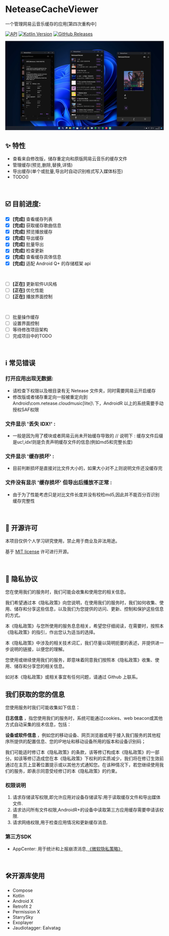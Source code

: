 # NeteaseCacheViewer

一个管理网易云音乐缓存的应用[第四次重构中]

[![API](https://img.shields.io/badge/API-21%2B-yellow.svg?style=flat)](https://developer.android.com/about/versions/lollipop)
[![Kotlin Version](https://img.shields.io/badge/Kotlin-1.6.10-blue.svg)](https://kotlinlang.org)
[![GitHub Releases](https://img.shields.io/github/downloads/kineks0-0/NeteaseCacheViewer/latest/total?logo=github)](https://github.com/kineks0-0/NeteaseCacheViewer/releases)

![截图](https://github.com/kineks0-0/NeteaseCacheViewer/raw/dev/screenshot/2022-08-15.webp)

## ✨ 特性

- 查看来自修改版，储存重定向和原版网易云音乐的缓存文件
- 管理缓存(预览,删除,替换,详情)
- 导出缓存(单个或批量,导出时自动识别格式写入媒体标签)
- TODO()

<br>

## ☑️ 目前进度:

- [x] **[完成]** 查看缓存列表
- [x] **[完成]** 获取缓存歌曲信息
- [x] **[完成]** 预览播放缓存
- [x] **[完成]** 导出缓存
- [x] **[完成]** 批量导出
- [x] **[完成]** 检查更新
- [x] **[完成]** 查看缓存具体信息
- [x] **[完成]** 适配 Android Q+ 的存储框架 api

<br>

- [ ] **[正在]** 更新软件UI风格
- [ ] **[正在]** 优化性能
- [ ] **[正在]** 播放界面控制

<br>

- [ ] 批量操作缓存
- [ ] 设置界面控制
- [ ] 等待修改项目架构
- [ ] 完成项目中的TODO

<br>

## ℹ️ 常见错误

### 打开应用出现无数据:

- 请检查下权限以及根目录有无 Netease 文件夹，同时需要网易云开启缓存
- 修改版或者储存重定向一般被重定向到 Android\com.netease.cloudmusic[lite]\ 下，AndroidR 以上的系统需要手动授权SAF权限

### 文件显示 '丢失 IDX!' :

- 一般是因为用了模块或者网易云尚未开始缓存导致的 // 说明下 : 缓存文件后缀是uc!,idx!则是负责声明缓存文件的信息(例如md5和完整长度)

### 文件显示 '缓存损坏' :

- 目前判断损坏是直接对比文件大小的，如果大小对不上则说明文件还没缓存完

### 文件没有显示 '缓存损坏' 但导出后播放不正常 :

- 由于为了性能考虑只是对比文件长度并没有校检md5,因此并不能百分百识别缓存完整性

<br>

## 📜 开源许可

本项目仅供个人学习研究使用，禁止用于商业及非法用途。

基于 [MIT license](https://opensource.org/licenses/MIT) 许可进行开源。

<br>

## 📃 隐私协议

您在使用我们的服务时，我们可能会收集和使用您的相关信息。

我们希望通过本《隐私政策》向您说明，在使用我们的服务时，我们如何收集、使用、储存和分享这些信息，以及我们为您提供的访问、更新、控制和保护这些信息的方式。

本《隐私政策》与您所使用的服务息息相关，希望您仔细阅读，在需要时，按照本《隐私政策》的指引，作出您认为适当的选择。

本《隐私政策》中涉及的相关技术词汇，我们尽量以简明扼要的表述，并提供进一步说明的链接，以便您的理解。

您使用或继续使用我们的服务，即意味着同意我们按照本《隐私政策》收集、使用、储存和分享您的相关信息。

如对本《隐私政策》或相关事宜有任何问题，请通过 Github 上联系。

<h2>我们获取的您的信息</h2>
您使用服务时我们可能收集如下信息：

**日志信息** ，指您使用我们的服务时，系统可能通过cookies、web beacon或其他方式自动采集的技术信息，包括：

**设备或软件信息** ，例如您的移动设备、网页浏览器或用于接入我们服务的其他程序所提供的配置信息、您的IP地址和移动设备所用的版本和设备识别码；

我们可能适时修订本《隐私政策》的条款，该等修订构成本《隐私政策》的一部分。如该等修订造成您在本《隐私政策》下权利的实质减少，我们将在修订生效前通过在主页上显著位置提示或以其他方式通知您。在该种情况下，若您继续使用我们的服务，即表示同意受经修订的本《隐私政策》的约束。

### 权限说明

1. 请求存储读写权限,即允许应用对设备存储读写:用于读取缓存文件和导出媒体文件.
2. 请求访问所有文件权限,AndroidR+的设备中读取第三方应用缓存需要申请该权限.
3. 请求网络权限,用于检查应用情况和更新缓存消息.

### 第三方SDK

- AppCenter:
  用于统计和上报崩溃消息,[《微软隐私策略》](https://privacy.microsoft.com/en-us/privacystatement)

<br>

## 🛠️开源库使用

- Compose
- Kotlin
- Android X
- Retrofit 2
- Permission X
- StarrySky
- Exoplayer
- Jaudiotagger: Ealvatag
